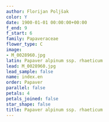 ```yaml
---
author: Florijan Poljšak
color: Y
date: 1900-01-01 00:00:00+00:00
f_end: 9
f_start: 6
family: Papaveraceae
flower_type: C
image:
- M_0028960.jpg
latin: Papaver alpinum ssp. rhaeticum
lead: M_0028960.jpg
lead_sample: false
name: index.en
order: Papaver
parallel: false
petals: 4
petals_joined: false
star_shape: false
title: Papaver alpinum ssp. rhaeticum
---
```

